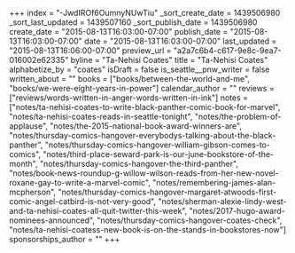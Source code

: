 +++
index = "-JwdIROf6OumnyNUwTiu"
_sort_create_date = 1439506980
_sort_last_updated = 1439507160
_sort_publish_date = 1439506980
create_date = "2015-08-13T16:03:00-07:00"
publish_date = "2015-08-13T16:03:00-07:00"
date = "2015-08-13T16:03:00-07:00"
last_updated = "2015-08-13T16:06:00-07:00"
preview_url = "a2a7c6b4-c617-9e8c-9ea7-016002e62335"
byline = "Ta-Nehisi Coates"
title = "Ta-Nehisi Coates"
alphabetize_by = "coates"
isDraft = false
is_seattle__pnw_writer = false
written_about = ""
books = ["books/between-the-world-and-me", "books/we-were-eight-years-in-power"]
calendar_author = ""
reviews = ["reviews/words-written-in-anger-words-written-in-ink"]
notes = ["notes/ta-nehisi-coates-to-write-black-panther-comic-book-for-marvel", "notes/ta-nehisi-coates-reads-in-seattle-tonight", "notes/the-problem-of-applause", "notes/the-2015-national-book-award-winners-are", "notes/thursday-comics-hangover-everybodys-talking-about-the-black-panther", "notes/thursday-comics-hangover-william-gibson-comes-to-comics", "notes/third-place-seward-park-is-our-june-bookstore-of-the-month", "notes/thursday-comics-hangover-the-third-panther", "notes/book-news-roundup-g-willow-wilson-reads-from-her-new-novel-roxane-gay-to-write-a-marvel-comic", "notes/remembering-james-alan-mcpherson", "notes/thursday-comics-hangover-margaret-atwoods-first-comic-angel-catbird-is-not-very-good", "notes/sherman-alexie-lindy-west-and-ta-nehisi-coates-all-quit-twitter-this-week", "notes/2017-hugo-award-nominees-announced", "notes/thursday-comics-hangover-coates-check", "notes/ta-nehisi-coatess-new-book-is-on-the-stands-in-bookstores-now"]
sponsorships_author = ""
+++
